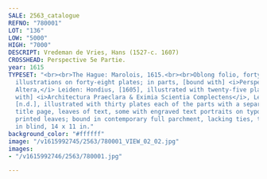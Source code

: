 ```yaml
---
SALE: 2563_catalogue
REFNO: "780001"
LOT: "136"
LOW: "5000"
HIGH: "7000"
DESCRIPT: Vredeman de Vries, Hans (1527-c. 1607)
CROSSHEAD: Perspective 5e Partie.
year: 1615
TYPESET: "<br><br>The Hague: Marolois, 1615.<br><br>Oblong folio, forty-nine numbered
  illustrations on forty-eight plates; in parts, [bound with] <i>Perspective Pars
  Altera,</i> Leiden: Hondius, [1605], illustrated with twenty-five plates; [bound
  with] <i>Architectura Praeclara & Eximia Scientia Complectens</i>, Leiden: Hondius,
  [n.d.], illustrated with thirty plates each of the parts with a separate engraved
  title page, leaves of text, some with engraved text portraits on typographically
  printed leaves; bound in contemporary full parchment, lacking ties, tooled and ruled
  in blind, 14 x 11 in."
background_color: "#ffffff"
image: "/v1615992745/2563/780001_VIEW_02_02.jpg"
images:
- "/v1615992746/2563/780001.jpg"

---
```

